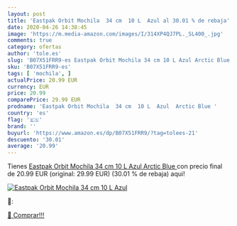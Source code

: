 ```yaml
---
layout: post
title: 'Eastpak Orbit Mochila  34 cm  10 L  Azul al 30.01 % de rebaja'
date: 2020-04-26 14:38:45
image: 'https://m.media-amazon.com/images/I/314XP4QJ7PL._SL400_.jpg'
comments: true
category: ofertas
author: 'tole.es'
slug: 'B07X51FRR9-es Eastpak Orbit Mochila 34 cm 10 L Azul Arctic Blue'
sku: 'B07X51FRR9-es'
tags: [ 'mochila', ]
actualPrice: 20.99 EUR
currency: EUR
price: 20.99
comparePrice: 29.99 EUR
prodname: 'Eastpak Orbit Mochila  34 cm  10 L  Azul  Arctic Blue '
country: 'es'
flag: '🇪🇸'
brand: ''
buyurl: 'https://www.amazon.es/dp/B07X51FRR9/?tag=tolees-21'
descuento: '30.01'
average: '20.99'
---
```


Tienes [Eastpak Orbit Mochila  34 cm  10 L  Azul  Arctic Blue ](https://www.amazon.es/dp/B07X51FRR9/?tag=tolees-21) con precio final de  20.99 EUR (original: 29.99 EUR) (30.01 %  de rebaja) aqui!

[![Eastpak Orbit Mochila  34 cm  10 L  Azul](https://m.media-amazon.com/images/I/314XP4QJ7PL._SL400_.jpg)](https://www.amazon.es/dp/B07X51FRR9/?tag=tolees-21)

🔎:


[🛒 Comprar!!!](https://www.amazon.es/dp/B07X51FRR9/?tag=tolees-21)
